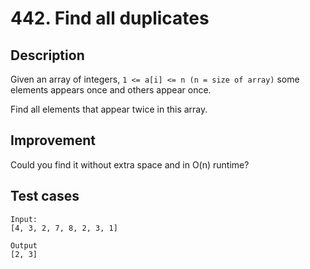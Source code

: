 # 442. Find all duplicates

## Description

Given an array of integers, `1 <= a[i] <= n (n = size of array)` some elements appears once and others appear once.

Find all elements that appear twice in this array.

## Improvement

Could you find it without extra space and in O(n) runtime?

## Test cases

```
Input:
[4, 3, 2, 7, 8, 2, 3, 1]

Output
[2, 3]
```
